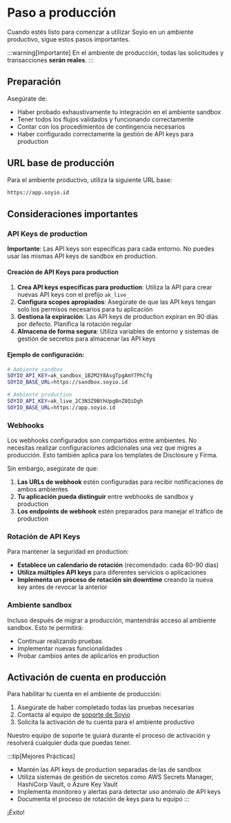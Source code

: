 # Paso a producción

Cuando estés listo para comenzar a utilizar Soyio en un ambiente productivo, sigue estos pasos importantes.

:::warning[Importante]
En el ambiente de producción, todas las solicitudes y transacciones **serán reales**.
:::

## Preparación

Asegúrate de:

- Haber probado exhaustivamente tu integración en el ambiente sandbox
- Tener todos los flujos validados y funcionando correctamente
- Contar con los procedimientos de contingencia necesarios
- Haber configurado correctamente la gestión de API keys para production

## URL base de producción

Para el ambiente productivo, utiliza la siguiente URL base:

```bash
https://app.soyio.id
```

## Consideraciones importantes

### API Keys de production

**Importante**: Las API keys son específicas para cada entorno. No puedes usar las mismas API keys de sandbox en production.

#### Creación de API Keys para production

1. **Crea API keys específicas para production**: Utiliza la API para crear nuevas API keys con el prefijo `ak_live_`
2. **Configura scopes apropiados**: Asegúrate de que las API keys tengan solo los permisos necesarios para tu aplicación
3. **Gestiona la expiración**: Las API keys de production expiran en 90 días por defecto. Planifica la rotación regular
4. **Almacena de forma segura**: Utiliza variables de entorno y sistemas de gestión de secretos para almacenar las API keys

#### Ejemplo de configuración:

```bash
# Ambiente sandbox
SOYIO_API_KEY=ak_sandbox_1B2M2Y8AsgTpgAmY7PhCfg
SOYIO_BASE_URL=https://sandbox.soyio.id

# Ambiente production
SOYIO_API_KEY=ak_live_2C3N3Z9BthUpgBnZ8QiDgh
SOYIO_BASE_URL=https://app.soyio.id
```

### Webhooks

Los webhooks configurados son compartidos entre ambientes. No necesitas realizar configuraciones adicionales una vez que migres a producción. Esto también aplica para los templates de Disclosure y Firma.

Sin embargo, asegúrate de que:

1. **Las URLs de webhook** estén configuradas para recibir notificaciones de ambos ambientes
2. **Tu aplicación pueda distinguir** entre webhooks de sandbox y production
3. **Los endpoints de webhook** estén preparados para manejar el tráfico de production

### Rotación de API Keys

Para mantener la seguridad en production:

- **Establece un calendario de rotación** (recomendado: cada 60-90 días)
- **Utiliza múltiples API keys** para diferentes servicios o aplicaciones
- **Implementa un proceso de rotación sin downtime** creando la nueva key antes de revocar la anterior

### Ambiente sandbox

Incluso después de migrar a producción, mantendrás acceso al ambiente sandbox. Esto te permitirá:
- Continuar realizando pruebas
- Implementar nuevas funcionalidades
- Probar cambios antes de aplicarlos en production

## Activación de cuenta en producción

Para habilitar tu cuenta en el ambiente de producción:

1. Asegúrate de haber completado todas las pruebas necesarias
2. Contacta al equipo de [soporte de Soyio](mailto:soporte@soyio.id)
3. Solicita la activación de tu cuenta para el ambiente productivo

Nuestro equipo de soporte te guiará durante el proceso de activación y resolverá cualquier duda que puedas tener.

:::tip[Mejores Prácticas]
- Mantén las API keys de production separadas de las de sandbox
- Utiliza sistemas de gestión de secretos como AWS Secrets Manager, HashiCorp Vault, o Azure Key Vault
- Implementa monitoreo y alertas para detectar uso anómalo de API keys
- Documenta el proceso de rotación de keys para tu equipo
:::

¡Éxito!
